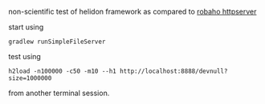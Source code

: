non-scientific test of helidon framework as compared to [robaho httpserver](http://github.com/robaho/httpserver)

start using
```
gradlew runSimpleFileServer
```

test using
```
h2load -n100000 -c50 -m10 --h1 http://localhost:8888/devnull?size=1000000
```

from another terminal session.